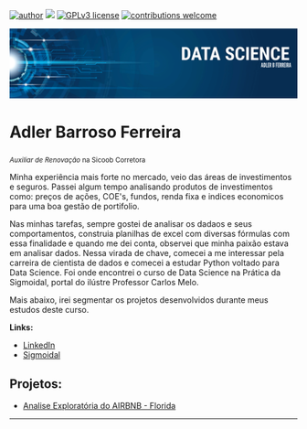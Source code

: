 [![author](https://img.shields.io/badge/author-adlerbf-red.svg)](https://www.linkedin.com/in/adler-barroso-ferreira-790323144) [![](https://img.shields.io/badge/python-3.7+-blue.svg)](https://www.python.org/downloads/release/python-365/) [![GPLv3 license](https://img.shields.io/badge/License-GPLv3-blue.svg)](http://perso.crans.org/besson/LICENSE.html) [![contributions welcome](https://img.shields.io/badge/contributions-welcome-brightgreen.svg?style=flat)](https://github.com/carlosfab/data_science/issues)

<p align="center">
  <img src="https://github.com/adlerabf/Data_Science_Course_Projects/blob/main/BANNER_ADLER.png" >
</p>

# Adler Barroso Ferreira
<sub>*Auxiliar de Renovação* na Sicoob Corretora </sub>

Minha experiência mais forte no mercado, veio das áreas de investimentos e seguros. Passei algum tempo analisando produtos de investimentos  como: preços de ações, COE's, fundos, renda fixa e indices economicos para uma boa gestão de portifolio.

Nas minhas tarefas, sempre gostei de analisar os dadaos e seus comportamentos, construia planilhas de excel com diversas fórmulas com essa finalidade e quando me dei conta, observei que minha paixão estava em analisar dados. Nessa virada de chave, comecei a me interessar pela carreira de cientista de dados e comecei a estudar Python voltado para Data Science. Foi onde encontrei o curso de Data Science na Prática da Sigmoidal, portal do ilústre Professor Carlos Melo.

Mais abaixo, irei segmentar os projetos desenvolvidos durante meus estudos deste curso.


**Links:**
* [LinkedIn](https://www.linkedin.com/in/adler-barroso-ferreira-790323144)
* [Sigmoidal](https://sigmoidal.ai/)



## Projetos:
* [Analise Exploratória do AIRBNB - Florida](https://colab.research.google.com/drive/1GPtj21dp6CIFdmnHTy9gjyv24N40CKp0?usp=sharing)

---
